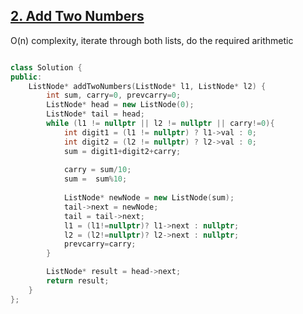 ## [2. Add Two Numbers](https://leetcode.com/problems/add-two-numbers/)

O(n) complexity, iterate through both lists, do the required arithmetic


```cpp

class Solution {
public:
    ListNode* addTwoNumbers(ListNode* l1, ListNode* l2) {
        int sum, carry=0, prevcarry=0;
        ListNode* head = new ListNode(0);
        ListNode* tail = head;
        while (l1 != nullptr || l2 != nullptr || carry!=0){
            int digit1 = (l1 != nullptr) ? l1->val : 0;
            int digit2 = (l2 != nullptr) ? l2->val : 0;
            sum = digit1+digit2+carry;
            
            carry = sum/10;
            sum =  sum%10;
            
            ListNode* newNode = new ListNode(sum);
            tail->next = newNode;
            tail = tail->next;
            l1 = (l1!=nullptr)? l1->next : nullptr;
            l2 = (l2!=nullptr)? l2->next : nullptr;
            prevcarry=carry;
        }

        ListNode* result = head->next;
        return result;
    }
};
```
